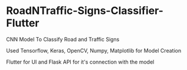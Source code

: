 # RoadNTraffic-Signs-Classifier-Flutter

CNN Model To Classify Road and Traffic Signs

Used Tensorflow, Keras, OpenCV, Numpy, Matplotlib for Model Creation

Flutter for UI and Flask API for it's connection with the model
